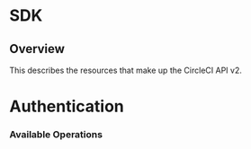 # SDK

## Overview

This describes the resources that make up the CircleCI API v2.

# Authentication

<!-- ReDoc-Inject: <security-definitions> -->

### Available Operations

